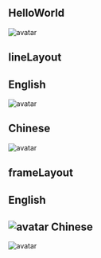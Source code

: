 HelloWorld
---------------------------------
![avatar](./helloworld.jpg)

lineLayout
---------------------------------
English
----------------
![avatar](LineLayoutEnglishScreen.png)

Chinese
----------------
![avatar](LineLayoutChineseScreen.jpg)


frameLayout
---------------------------------
English
----------------
![avatar](FrameLayoutAndScrollViewEnglishScreen.jpg)
Chinese
----------------
![avatar](FrameLayoutAndScrollViewChineseScreen.jpg)